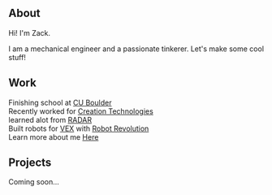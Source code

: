 
## About

Hi! I'm Zack.

I am a mechanical engineer and a passionate tinkerer. Let's make some cool stuff!

## Work

Finishing school at [CU Boulder](https://www.colorado.edu/)  
Recently worked for [Creation Technologies](https://www.creationtech.com/)  
learned alot from [RADAR](https://goradar.com/)  
Built robots for [VEX](https://www.vex.com/) with [Robot Revolution](https://robotrevolution.net/)  
Learn more about me [Here](/resume.pdf)

## Projects

Coming soon...